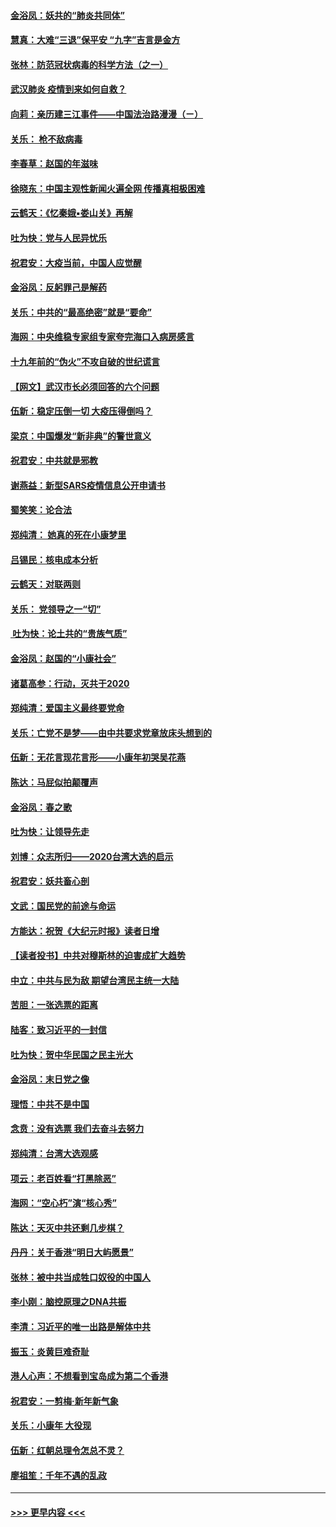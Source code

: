 #### [金浴凤：妖共的“肺炎共同体”](../pages/nsc993/n11829448.md?t=01300955) 
#### [慧真：大难“三退”保平安 “九字”吉言是金方](../pages/nsc993/n11829501.md?t=01300955) 
#### [张林：防范冠状病毒的科学方法（之一）](../pages/nsc993/n11828618.md?t=01300955) 
#### [武汉肺炎 疫情到来如何自救？](../pages/nsc993/n11827632.md?t=01300955) 
#### [向莉：亲历建三江事件——中国法治路漫漫（ㄧ）](../pages/nsc993/n11827190.md?t=01300955) 
#### [关乐： 枪不敌病毒](../pages/nsc993/n11826746.md?t=01300955) 
#### [李春草：赵国的年滋味](../pages/nsc993/n11826321.md?t=01300955) 
#### [徐晓东：中国主观性新闻火遍全网 传播真相极困难](../pages/nsc993/n11826508.md?t=01300955) 
#### [云鹤天：《忆秦娥▪娄山关》再解](../pages/nsc993/n11824682.md?t=01300955) 
#### [吐为快：党与人民异忧乐](../pages/nsc993/n11824660.md?t=01300955) 
#### [祝君安：大疫当前，中国人应觉醒](../pages/nsc993/n11821946.md?t=01300955) 
#### [金浴凤：反躬罪己是解药](../pages/nsc993/n11820280.md?t=01300955) 
#### [关乐：中共的“最高绝密”就是“要命”](../pages/nsc993/n11816946.md?t=01300955) 
#### [海网：中央维稳专家组专家夸完海口入病房感言](../pages/nsc993/n11815138.md?t=01300955) 
#### [十九年前的“伪火”不攻自破的世纪谎言](../pages/nsc993/n11813238.md?t=01300955) 
#### [【网文】武汉市长必须回答的六个问题](../pages/nsc993/n11813848.md?t=01300955) 
#### [伍新：稳定压倒一切 大疫压得倒吗？](../pages/nsc993/n11812634.md?t=01300955) 
#### [梁京：中国爆发“新非典”的警世意义](../pages/nsc993/n11812554.md?t=01300955) 
#### [祝君安：中共就是邪教](../pages/nsc993/n11812431.md?t=01300955) 
#### [谢燕益：新型SARS疫情信息公开申请书](../pages/nsc993/n11808840.md?t=01300955) 
#### [蜀笑笑：论合法](../pages/nsc993/n11808064.md?t=01300955) 
#### [郑纯清： 她真的死在小康梦里](../pages/nsc993/n11806623.md?t=01300955) 
#### [吕锡民：核电成本分析](../pages/nsc993/n11806284.md?t=01300955) 
#### [云鹤天：对联两则](../pages/nsc993/n11805957.md?t=01300955) 
#### [关乐： 党领导之一“切”](../pages/nsc993/n11804505.md?t=01300955) 
#### [ 吐为快：论土共的“贵族气质”](../pages/nsc993/n11804490.md?t=01300955) 
#### [金浴凤：赵国的“小康社会”](../pages/nsc993/n11804452.md?t=01300955) 
#### [诸葛高参：行动，灭共于2020](../pages/nsc993/n11804120.md?t=01300955) 
#### [郑纯清：爱国主义最终要党命](../pages/nsc993/n11802197.md?t=01300955) 
#### [关乐：亡党不是梦——由中共要求党章放床头想到的](../pages/nsc993/n11802156.md?t=01300955) 
#### [伍新：无花言现花言形——小康年初哭吴花燕](../pages/nsc993/n11800044.md?t=01300955) 
#### [陈达：马屁似拍颠覆声](../pages/nsc993/n11800010.md?t=01300955) 
#### [金浴凤：春之歌](../pages/nsc993/n11797687.md?t=01300955) 
#### [吐为快：让领导先走](../pages/nsc993/n11797512.md?t=01300955) 
#### [刘博：众志所归——2020台湾大选的启示](../pages/nsc993/n11796878.md?t=01300955) 
#### [祝君安：妖共畜心剖](../pages/nsc993/n11794273.md?t=01300955) 
#### [文武：国民党的前途与命运](../pages/nsc993/n11794198.md?t=01300955) 
#### [方能达：祝贺《大纪元时报》读者日增](../pages/nsc993/n11793807.md?t=01300955) 
#### [【读者投书】中共对穆斯林的迫害成扩大趋势](../pages/nsc993/n11791371.md?t=01300955) 
#### [中立：中共与民为敌 期望台湾民主统一大陆](../pages/nsc993/n11790392.md?t=01300955) 
#### [苦胆：一张选票的距离](../pages/nsc993/n11788914.md?t=01300955) 
#### [陆客：致习近平的一封信](../pages/nsc993/n11788867.md?t=01300955) 
#### [吐为快：贺中华民国之民主光大](../pages/nsc993/n11788618.md?t=01300955) 
#### [金浴凤：末日党之像](../pages/nsc993/n11787475.md?t=01300955) 
#### [理悟：中共不是中国](../pages/nsc993/n11787463.md?t=01300955) 
#### [念贲：没有选票  我们去奋斗去努力](../pages/nsc993/n11787398.md?t=01300955) 
#### [郑纯清：台湾大选观感](../pages/nsc993/n11786210.md?t=01300955) 
#### [项云：老百姓看“打黑除恶”](../pages/nsc993/n11785398.md?t=01300955) 
#### [海网：“空心朽”演“核心秀”](../pages/nsc993/n11783874.md?t=01300955) 
#### [陈达：天灭中共还剩几步棋？](../pages/nsc993/n11783719.md?t=01300955) 
#### [丹丹：关于香港“明日大屿愿景”](../pages/nsc993/n11783273.md?t=01300955) 
#### [张林：被中共当成牲口奴役的中国人](../pages/nsc993/n11782397.md?t=01300955) 
#### [李小刚：脑控原理之DNA共振](../pages/nsc993/n11780962.md?t=01300955) 
#### [李清：习近平的唯一出路是解体中共](../pages/nsc993/n11780866.md?t=01300955) 
#### [振玉：炎黄巨难奇耻](../pages/nsc993/n11779632.md?t=01300955) 
#### [港人心声：不想看到宝岛成为第二个香港](../pages/nsc993/n11778817.md?t=01300955) 
#### [祝君安：一剪梅‧新年新气象](../pages/nsc993/n11776340.md?t=01300955) 
#### [关乐：小康年 大役现](../pages/nsc993/n11774213.md?t=01300955) 
#### [伍新：红朝总理令怎总不灵？](../pages/nsc993/n11770813.md?t=01300955) 
#### [廖祖笙：千年不遇的乱政](../pages/nsc993/n11770373.md?t=01300955) 

----
#### [ >>> 更早内容 <<< ](../indexes/nsc993-earlier.md)
